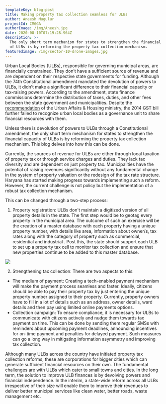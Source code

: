 ```yaml
---
templateKey: blog-post
title: Making property tax collection seamless for ULBs
author: Aneesh Mugulur
projectId: CMGGA
authorImage: /img/Aneesh.jpg
date: 2020-08-10T07:19:28.964Z
description: >-
  The only short term mechanism for states to strengthen the financial capacity
  of ULBs is by reforming the property tax collection mechanism.
featuredimage: /img/sector-10-drone-images.jpg
---
```

Urban Local Bodies (ULBs), responsible for governing municipal areas, are financially constrained. They don’t have a sufficient source of revenue and are dependent on their respective state governments for funding. Although the 74th Constitutional amendment mandated the devolution of powers to ULBs, it didn’t make a significant difference to their financial capacity or tax-raising powers. According to the amendment, state finance commissions determine the distribution of taxes, duties, and other fees between the state government and municipalities. Despite the [recommendation](https://www.financialexpress.com/economy/25-30-of-states-share-in-gst-must-go-to-urban-local-bodies/79985/) of the Urban Affairs & Housing ministry, the 2014 GST bill further failed to recognize urban local bodies as a governance unit to share financial resources with them. 

Unless there is devolution of powers to ULBs through a Constitutional amendment, the only short term mechanism for states to strengthen the financial capacity of ULBs is by reforming the property tax collection mechanism. This blog delves into how this can be done. 

Currently, the sources of revenue for ULBs are either through local taxation of property tax or through service charges and duties. They lack tax diversity and are dependent on just property tax. Municipalities have the potential of raising revenues significantly without any fundamental change in the system of property valuation or the redesign of the tax rate structure. Haryana has started making progress towards implementing such a reform. However, the current challenge is not policy but the implementation of a robust tax collection mechanism. 

This can be changed through a two-step process:

1. Property registration: ULBs don't maintain a digitized version of all property details in the state. The first step would be to geotag every property in the municipal area. The outcome of such an exercise will be the creation of a master database with each property having a unique property number, with details like area, information about owner/s, tax rates along with the category of property such as commercial, residential and industrial . Post this, the state should support each ULB to set up a property tax cell to monitor tax collection and ensure that new properties continue to be added to this master database. 

![](/img/am-ulb.png)

2. Strengthening tax collection: There are two aspects to this: 

* The medium of payment: Creating a tech-enabled payment mechanism will make the payment process seamless and faster. Ideally, citizens should be able to pay their property tax by just entering the unique property number assigned to their property. Currently, property owners have to fill in a lot of details such as an address, owner details, ward details and then pay using limited online payments options.  
* Collection campaign: To ensure compliance, it is necessary for ULBs to communicate with citizens actively and nudge them towards tax payment on time. This can be done by sending them regular SMSs with reminders about upcoming payment deadlines, announcing incentives for on-time payment and penalties for delayed payment. Such measures can go a long way in mitigating information asymmetry and improving tax collection.

Although many ULBs across the country have initiated property tax collection reforms, these are corporations for bigger cities which can generate sufficient financial resources on their own. The fundamental challenges are with ULBs which cater to small towns and cities. In the long term, the solution to improve ULB finances is by devolving powers and financial independence. In the interim, a state-wide reform across all ULBs irrespective of their size will enable them to improve their revenues to deliver better municipal services like clean water, better roads, waste management etc.
